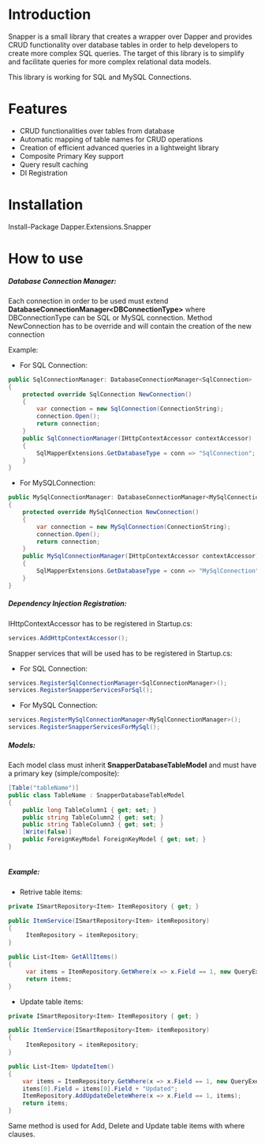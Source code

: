 # Introduction

Snapper is a small library that creates a wrapper over Dapper and provides CRUD functionality over database tables in order to help developers to create more complex SQL queries.
The target of this library is to simplify and facilitate queries for more complex relational data models.

This library is working for SQL and MySQL Connections.
# Features
* CRUD functionalities over tables from database 
* Automatic mapping of table names for CRUD operations
* Creation of efficient advanced queries in a lightweight library
* Composite Primary Key support
* Query result caching
* DI Registration

# Installation
Install-Package Dapper.Extensions.Snapper
# How to use
##### Database Connection Manager:
Each connection in order to be used must extend **DatabaseConnectionManager\<DBConnectionType>** where DBConnectionType can be SQL or MySQL connection. Method NewConnection has to be override and will contain the creation of the new connection

Example:

*  For SQL Connection:

```csharp  
public SqlConnectionManager: DatabaseConnectionManager<SqlConnection>
{
    protected override SqlConnection NewConnection()
    {
        var connection = new SqlConnection(ConnectionString);
        connection.Open();
        return connection;
    }
    public SqlConnectionManager(IHttpContextAccessor contextAccessor) : base(contextAccessor, connValue)
    {
    	SqlMapperExtensions.GetDatabaseType = conn => "SqlConnection";
    }
}
```
   
* For MySQLConnection:

```csharp 
public MySqlConnectionManager: DatabaseConnectionManager<MySqlConnection>
{
    protected override MySqlConnection NewConnection()
    {
        var connection = new MySqlConnection(ConnectionString);
        connection.Open();
        return connection;
    }
    public MySqlConnectionManager(IHttpContextAccessor contextAccessor) : base(contextAccessor, connValue)
    {
    	SqlMapperExtensions.GetDatabaseType = conn => "MySqlConnection";
    }
}
 ```


##### Dependency Injection Registration: 
IHttpContextAccessor has to be registered in Startup.cs:
```csharp 
services.AddHttpContextAccessor();
```

Snapper services that will be used has to be registered in Startup.cs:
* For SQL Connection:

```csharp 
services.RegisterSqlConnectionManager<SqlConnectionManager>();
services.RegisterSnapperServicesForSql();
```
* For MySQL Connection:

```csharp 
services.RegisterMySqlConnectionManager<MySqlConnectionManager>();
services.RegisterSnapperServicesForMySql();
```
##### Models:

Each model class must inherit **SnapperDatabaseTableModel** and must have a primary key (simple/composite):
```csharp
[Table("tableName")]
public class TableName : SnapperDatabaseTableModel
{
    public long TableColumn1 { get; set; }
    public string TableColumn2 { get; set; }
    public string TableColumn3 { get; set; }
    [Write(false)]
    public ForeignKeyModel ForeignKeyModel { get; set; }
}
  
```  
##### Example:
    
 * Retrive table items:
 ```csharp 
 private ISmartRepository<Item> ItemRepository { get; }

public ItemService(ISmartRepository<Item> itemRepository)
{
	  ItemRepository = itemRepository;
}

public List<Item> GetAllItems()
{
      var items = ItemRepository.GetWhere(x => x.Field == 1, new QueryExecutionOptions { ResultLimit = 100 });
      return items;
}
  ```
 * Update table items:
  ```csharp 
  private ISmartRepository<Item> ItemRepository { get; }

public ItemService(ISmartRepository<Item> itemRepository)
{
	   ItemRepository = itemRepository;
}

public List<Item> UpdateItem()
{
      var items = ItemRepository.GetWhere(x => x.Field == 1, new QueryExecutionOptions { ResultLimit = 100 });
      items[0].Field = items[0].Field + "Updated";
      ItemRepository.AddUpdateDeleteWhere(x => x.Field == 1, items);
      return items;
}
```
Same method is used for Add, Delete and Update table items with where clauses. 